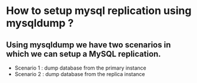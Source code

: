 # **How to setup mysql replication using mysqldump ?**
## Using mysqldump we have two scenarios in which we can setup a MySQL replication.
- Scenario 1 : dump database from the primary instance
- Scenario 2 : dump database from the replica instance 
